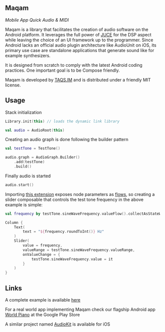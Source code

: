 Maqam
-----
*Mobile App Quick Audio &amp; MIDI*

Maqam is a library that facilitates the creation of audio software on the
Android platform. It leverages the full power of [JUCE](https://juce.com) for the
DSP aspect while leaving the choice of an UI framework up to the programmer.
Since Android lacks an official audio plugin architecture like AudioUnit on iOS,
its primary use case are standalone applications that generate sound like for
example synthesizers.

It is designed from scratch to comply with the latest Android coding practices.
One important goal is to be Compose friendly.

Maqam is developed by [TAQS.IM](https://taqs.im) and is distributed under a
friendly MIT license.

Usage
-----

Stack initialization

```Kotlin
Library.init(this) // loads the dynamic link library

val audio = AudioRoot(this)
```

Creating an audio graph is done following the builder pattern

```Kotlin
val testTone = TestTone()

audio.graph = AudioGraph.Builder()
    .add(testTone)
    .build()
```

Finally audio is started

```Kotlin
audio.start()
```

Importing [this extension](https://github.com/taqsim/maqam/blob/master/maqam/src/main/java/im/taqs/maqam/ext/AudioNodeParameterExt.kt)
exposes node parameters as [flows](https://developer.android.com/kotlin/flow),
so creating a slider composable that controls the test tone frequency in the
above example is simple:

```Kotlin
val frequency by testTone.sineWaveFrequency.valueFlow().collectAsStateWithLifecycle(0f)

Column {
    Text(
        text = "${frequency.roundToInt()} Hz"
    )
    Slider(
        value = frequency,
        valueRange = testTone.sineWaveFrequency.valueRange,
        onValueChange = {
            testTone.sineWaveFrequency.value = it
        }
    )
}
```

Links
-----

A complete example is available [here](https://github.com/taqsim/maqam/tree/master/example/src/main/java/im/taqs/maqam/example)

For a real world app implementing Maqam check our flagship Android app [World
Piano](https://play.google.com/store/apps/details?id=com.taqsim.worldsynth) at the
Google Play Store

A similar project named [AudioKit](https://github.com/AudioKit/AudioKit) is
available for iOS
